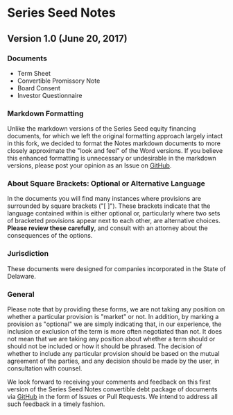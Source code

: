 # Series Seed Notes

## Version 1.0 (June 20, 2017)

### Documents

- Term Sheet
- Convertible Promissory Note
- Board Consent
- Investor Questionnaire

### Markdown Formatting
Unlike the markdown versions of the Series Seed equity financing documents, for which we left the original formatting approach largely intact in this fork, we decided to format the Notes markdown documents to more closely approximate the "look and feel" of the Word versions. If you believe this enhanced formatting is unnecessary or undesirable in the markdown versions, please post your opinion as an Issue on [GitHub].

### About Square Brackets: Optional or Alternative Language

In the documents you will find many instances where provisions are surrounded by square brackets (\"\[ \]\"). These brackets indicate that the language contained within is either optional or, particularly where two sets of bracketed provisions appear next to each other, are alternative choices. **Please review these carefully**, and consult with an attorney about the consequences of the options.

### Jurisdiction

These documents were designed for companies incorporated in the State of Delaware.

### General
Please note that by providing these forms, we are not taking any position on whether a particular provision is "market" or not.  In addition, by marking a provision as "optional" we are simply indicating that, in our experience, the inclusion or exclusion of the term is more often negotiated than not. It does not mean that we are taking any position about whether a term should or should not be included or how it should be phrased. The decision of whether to include any particular provision should be based on the mutual agreement of the parties, and any decision should be made by the user, in consultation with counsel.

We look forward to receiving your comments and feedback on this first version of the Series Seed Notes convertible debt package of documents via [GitHub] in the form of Issues or Pull Requests. We intend to address all such feedback in a timely fashion.

[GitHub]: https://www.github.com/CooleyLLP/seriesseed/